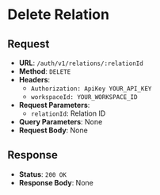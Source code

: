 # Delete Relation

## Request
* **URL**: `/auth/v1/relations/:relationId`
* **Method**: `DELETE`
* **Headers**:
    * `Authorization: ApiKey YOUR_API_KEY`
    * `workspaceId: YOUR_WORKSPACE_ID`
* **Request Parameters**:
    * `relationId`: Relation ID
* **Query Parameters**: None
* **Request Body**: None

## Response
* **Status**: `200 OK`
* **Response Body**:
None
